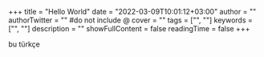 +++
title = "Hello World"
date = "2022-03-09T10:01:12+03:00"
author = ""
authorTwitter = "" #do not include @
cover = ""
tags = ["", ""]
keywords = ["", ""]
description = ""
showFullContent = false
readingTime = false
+++

bu türkçe